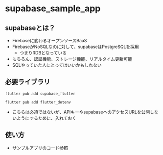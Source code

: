 # supabase_sample_app

## supabaseとは？

- Firebaseに変わるオープンソースBaaS
- FirebaseがNoSQLなのに対して、supabaseはPostgreSQLを採用
  - つまりRDBとなっている
- もちろん、認証機能、ストレージ機能、リアルタイム更新可能
- SQLやっていた人にとってはいいかもしれない

## 必要ライブラリ

`flutter pub add supabase_flutter`

`flutter pub add flutter_dotenv`
- こちらは必須ではないが、APIキーやsupabaseへのアクセスURLを公開しないようにするために、入れておく

## 使い方
- サンプルアプリのコード参照
